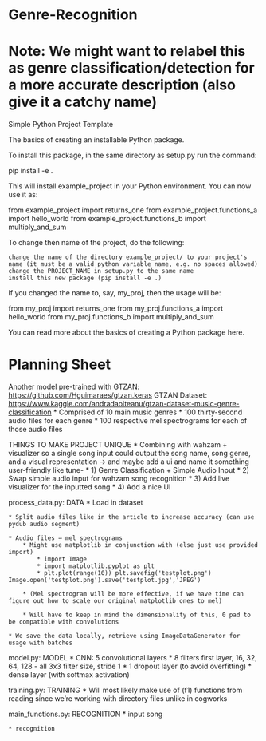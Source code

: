 # Genre-Recognition
# Note: We might want to relabel this as genre classification/detection for a more accurate description (also give it a catchy name)

Simple Python Project Template

The basics of creating an installable Python package.

To install this package, in the same directory as setup.py run the command:

pip install -e .

This will install example_project in your Python environment. You can now use it as:

from example_project import returns_one
from example_project.functions_a import hello_world
from example_project.functions_b import multiply_and_sum

To change then name of the project, do the following:

    change the name of the directory example_project/ to your project's name (it must be a valid python variable name, e.g. no spaces allowed)
    change the PROJECT_NAME in setup.py to the same name
    install this new package (pip install -e .)

If you changed the name to, say, my_proj, then the usage will be:

from my_proj import returns_one
from my_proj.functions_a import hello_world
from my_proj.functions_b import multiply_and_sum

You can read more about the basics of creating a Python package here.

# Planning Sheet

Another model pre-trained with GTZAN: https://github.com/Hguimaraes/gtzan.keras
GTZAN Dataset: https://www.kaggle.com/andradaolteanu/gtzan-dataset-music-genre-classification
    * Comprised of 10 main music genres
    * 100 thirty-second audio files for each genre
    * 100 respective mel spectrograms for each of those audio files

THINGS TO MAKE PROJECT UNIQUE
    * Combining with wahzam + visualizer so a single song input could output the song name, song genre, and a visual representation → and maybe add a ui and name it something user-friendly like tune-
        * 1) Genre Classification + Simple Audio Input
        * 2) Swap simple audio input for wahzam song recognition
        * 3) Add live visualizer for the inputted song
        * 4) Add a nice UI 

process_data.py: DATA 
    * Load in dataset

    * Split audio files like in the article to increase accuracy (can use pydub audio segment)
    
    * Audio files → mel spectrograms
        * Might use matplotlib in conjunction with (else just use provided import)
            * import Image 
            * import matplotlib.pyplot as plt 
            * plt.plot(range(10)) plt.savefig('testplot.png') Image.open('testplot.png').save('testplot.jpg','JPEG')

        * (Mel spectrogram will be more effective, if we have time can figure out how to scale our original matplotlib ones to mel)

        * Will have to keep in mind the dimensionality of this, 0 pad to be compatible with convolutions
        
    * We save the data locally, retrieve using ImageDataGenerator for usage with batches 

model.py: MODEL
    * CNN: 5 convolutional layers 
        * 8 filters first layer, 16, 32, 64, 128  - all 3x3 filter size, stride 1
        * 1 dropout layer (to avoid overfitting) 
        * dense layer (with softmax activation)

training.py: TRAINING
    * Will most likely make use of (f1) functions from reading since we’re working with directory files unlike in cogworks
    
main_functions.py: RECOGNITION
    * input song

    * recognition
